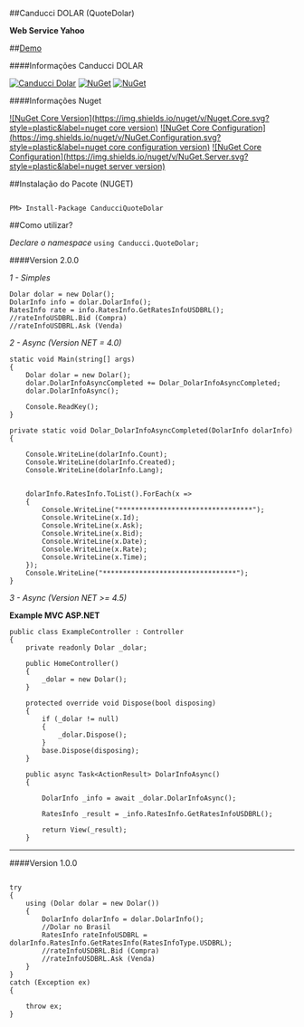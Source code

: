 ##Canducci DOLAR (QuoteDolar) 

__Web Service Yahoo__

##[Demo](http://canduccipackages.apphb.com/#/)

####Informações Canducci DOLAR

[![Canducci Dolar](http://i666.photobucket.com/albums/vv25/netdragoon/1430207215_money-increase-64_zps3sjc4h5j.png)](https://www.nuget.org/packages/CanducciQuoteDolar/)
[![NuGet](https://img.shields.io/nuget/dt/CanducciQuoteDolar.svg?style=plastic&label=downloads)](https://www.nuget.org/packages/CanducciQuoteDolar/)
[![NuGet](https://img.shields.io/nuget/v/CanducciQuoteDolar.svg?style=plastic&label=version)](https://www.nuget.org/packages/CanducciQuoteDolar/)

####Informações Nuget

[![NuGet Core Version](https://img.shields.io/nuget/v/Nuget.Core.svg?style=plastic&label=nuget core version)](https://www.nuget.org/)
[![NuGet Core Configuration](https://img.shields.io/nuget/v/NuGet.Configuration.svg?style=plastic&label=nuget core configuration version)](https://www.nuget.org/)
[![NuGet Core Configuration](https://img.shields.io/nuget/v/NuGet.Server.svg?style=plastic&label=nuget server version)](https://www.nuget.org/)

##Instalação do Pacote (NUGET)

```Csharp

PM> Install-Package CanducciQuoteDolar

```

##Como utilizar?

_Declare o namespace_ `using Canducci.QuoteDolar;`

####Version 2.0.0

_1 - Simples_
```Csharp
Dolar dolar = new Dolar();
DolarInfo info = dolar.DolarInfo();
RatesInfo rate = info.RatesInfo.GetRatesInfoUSDBRL();
//rateInfoUSDBRL.Bid (Compra)
//rateInfoUSDBRL.Ask (Venda)
```

_2 - Async (Version NET = 4.0)_
```Csharp
static void Main(string[] args)
{
    Dolar dolar = new Dolar();
    dolar.DolarInfoAsyncCompleted += Dolar_DolarInfoAsyncCompleted;
    dolar.DolarInfoAsync();            

    Console.ReadKey();
}

private static void Dolar_DolarInfoAsyncCompleted(DolarInfo dolarInfo)
{

    Console.WriteLine(dolarInfo.Count);            
    Console.WriteLine(dolarInfo.Created);
    Console.WriteLine(dolarInfo.Lang);
    

    dolarInfo.RatesInfo.ToList().ForEach(x =>
    {
        Console.WriteLine("*********************************");
        Console.WriteLine(x.Id);
        Console.WriteLine(x.Ask);
        Console.WriteLine(x.Bid);
        Console.WriteLine(x.Date);
        Console.WriteLine(x.Rate);
        Console.WriteLine(x.Time);                
    });
    Console.WriteLine("*********************************");
}
```

_3 - Async (Version NET >= 4.5)_

__Example MVC ASP.NET__

```Csharp
public class ExampleController : Controller
{
    private readonly Dolar _dolar;

    public HomeController()
    {
        _dolar = new Dolar();
    }

    protected override void Dispose(bool disposing)
    {
        if (_dolar != null)
        {
            _dolar.Dispose();
        }
        base.Dispose(disposing);
    }

    public async Task<ActionResult> DolarInfoAsync()
    {        

        DolarInfo _info = await _dolar.DolarInfoAsync();
        
        RatesInfo _result = _info.RatesInfo.GetRatesInfoUSDBRL();

        return View(_result);
    }
```
---

####Version 1.0.0

```Csharp

try
{
    using (Dolar dolar = new Dolar())
    {
        DolarInfo dolarInfo = dolar.DolarInfo();
        //Dolar no Brasil
        RatesInfo rateInfoUSDBRL = dolarInfo.RatesInfo.GetRatesInfo(RatesInfoType.USDBRL);
        //rateInfoUSDBRL.Bid (Compra)
        //rateInfoUSDBRL.Ask (Venda)
    }
}
catch (Exception ex)
{

    throw ex;
}

```